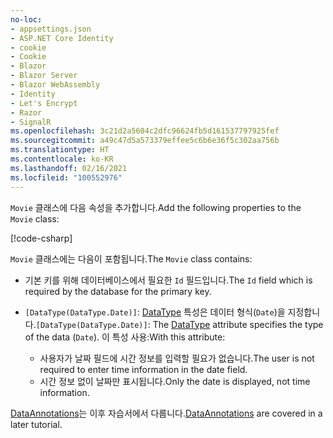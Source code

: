 ```yaml
---
no-loc:
- appsettings.json
- ASP.NET Core Identity
- cookie
- Cookie
- Blazor
- Blazor Server
- Blazor WebAssembly
- Identity
- Let's Encrypt
- Razor
- SignalR
ms.openlocfilehash: 3c21d2a5604c2dfc96624fb5d161537797925fef
ms.sourcegitcommit: a49c47d5a573379effee5c6b6e36f5c302aa756b
ms.translationtype: HT
ms.contentlocale: ko-KR
ms.lasthandoff: 02/16/2021
ms.locfileid: "100552976"
---
```

<span data-ttu-id="855e8-101">`Movie` 클래스에 다음 속성을 추가합니다.</span><span class="sxs-lookup"><span data-stu-id="855e8-101">Add the following properties to the `Movie` class:</span></span>

[!code-csharp[](~/tutorials/first-mvc-app/start-mvc/sample/MvcMovie22/Models/Movie.cs?name=snippet1)]

<span data-ttu-id="855e8-102">`Movie` 클래스에는 다음이 포함됩니다.</span><span class="sxs-lookup"><span data-stu-id="855e8-102">The `Movie` class contains:</span></span>

* <span data-ttu-id="855e8-103">기본 키를 위해 데이터베이스에서 필요한 `Id` 필드입니다.</span><span class="sxs-lookup"><span data-stu-id="855e8-103">The `Id` field which is required by the database for the primary key.</span></span>
* <span data-ttu-id="855e8-104">`[DataType(DataType.Date)]`:  [DataType](/dotnet/api/microsoft.aspnetcore.mvc.dataannotations.internal.datatypeattributeadapter) 특성은 데이터 형식(`Date`)을 지정합니다.</span><span class="sxs-lookup"><span data-stu-id="855e8-104">`[DataType(DataType.Date)]`:  The [DataType](/dotnet/api/microsoft.aspnetcore.mvc.dataannotations.internal.datatypeattributeadapter) attribute specifies the type of the data (`Date`).</span></span> <span data-ttu-id="855e8-105">이 특성 사용:</span><span class="sxs-lookup"><span data-stu-id="855e8-105">With this attribute:</span></span>

  * <span data-ttu-id="855e8-106">사용자가 날짜 필드에 시간 정보를 입력할 필요가 없습니다.</span><span class="sxs-lookup"><span data-stu-id="855e8-106">The user is not required to enter time information in the date field.</span></span>
  * <span data-ttu-id="855e8-107">시간 정보 없이 날짜만 표시됩니다.</span><span class="sxs-lookup"><span data-stu-id="855e8-107">Only the date is displayed, not time information.</span></span>

<span data-ttu-id="855e8-108">[DataAnnotations](/dotnet/api/system.componentmodel.dataannotations)는 이후 자습서에서 다룹니다.</span><span class="sxs-lookup"><span data-stu-id="855e8-108">[DataAnnotations](/dotnet/api/system.componentmodel.dataannotations) are covered in a later tutorial.</span></span>